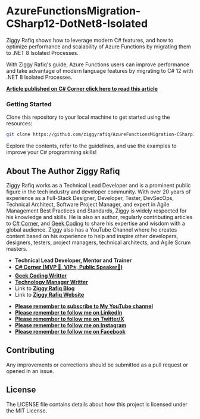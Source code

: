 # AzureFunctionsMigration-CSharp12-DotNet8-Isolated
 Ziggy Rafiq shows how to leverage modern C# features, and how to optimize performance and scalability of Azure Functions by migrating them to .NET 8 Isolated Processes.
 
 With Ziggy Rafiq's guide, Azure Functions users can improve performance and take advantage of modern language features by migrating to C# 12 with .NET 8 Isolated Processes.
 
**[Article published on C# Corner click here to read this article](https://www.c-sharpcorner.com/article/with-code-examples-learn-how-to-develop-asp-net-core-c-sharp-12-using-domain-driven/)**

### Getting Started
Clone this repository to your local machine to get started using the resources:

 ```bash
git clone https://github.com/ziggyrafiq/AzureFunctionsMigration-CSharp12-DotNet8-Isolated.git`
```

Explore the contents, refer to the guidelines, and use the examples to improve your C# programming skills!


## About The Author Ziggy Rafiq

Ziggy Rafiq works as a Technical Lead Developer and is a prominent public figure in the tech industry and developer community. With over 20 years of experience as a Full-Stack Designer, Developer, Tester, DevSecOps, Technical Architect,
Software Project Manager, and expert in Agile Management Best Practices and Standards, Ziggy is widely respected for his knowledge and skills. He is also an author, regularly contributing articles
to [C# Corner](https://www.c-sharpcorner.com/members/ziggy-rafiq), and [Geek Coding](https://geek-coding.com/members/ziggy-rafiq) to
share his expertise and wisdom with a global audience. Ziggy also has a YouTube Channel where he creates content based on his experience to help and inspire other developers, designers, testers, project managers,
technical architects, and Agile Scrum masters.

- **Technical Lead Developer, Mentor and Trainer**
- **[C# Corner (MVP 🏅, VIP⭐️, Public Speaker🎤)](https://www.c-sharpcorner.com/members/ziggy-rafiq)**
- **[Geek Coding Writter](https://geek-coding.com/members/ziggy-rafiq)**
- **[Technology Manager Writter](https://technology-manager.com/members/ziggy-rafiq)**
- Link to [**Ziggy Rafiq Blog**](https://blog.ziggyrafiq.com)
- Link to [**Ziggy Rafiq Website**](https://ziggyrafiq.com)

* [**Please remember to subscribe to My YouTube channel**](https://www.youtube.com/)
* [**Please remember to follow me on LinkedIn**](https://www.linkedin.com/in/ziggyrafiq/)
* [**Please remember to follow me on Twitter/X**](https://twitter.com/ziggyrafiq)
* [**Please remember to follow me on Instagram**](https://www.instagram.com/ziggyrafiq/)
* [**Please remember to follow me on Facebook**](https://www.facebook.com/ziggyrafiq)

## Contributing

Any improvements or corrections should be submitted as a pull request or opened in an issue.

## License

The LICENSE file contains details about how this project is licensed under the MIT License.